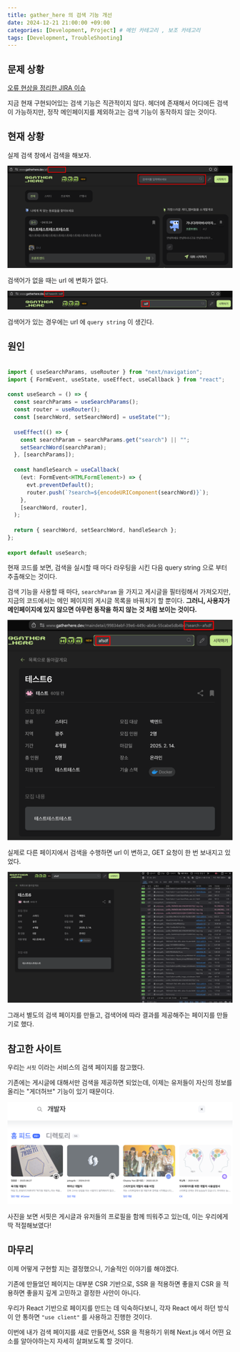 ```yaml
---
title: gather_here 의 검색 기능 개선
date: 2024-12-21 21:00:00 +09:00
categories: [Development, Project] # 메인 카테고리 , 보조 카테고리
tags: [Development, TroubleShooting]
---
```


## 문제 상황

[오류 현상을 정리한 JIRA 이슈](https://gatherhere.atlassian.net/jira/software/projects/GH/boards/1/backlog?assignee=712020%3Af9657b51-c3a8-4ded-9e62-8fee85fc620b&selectedIssue=GH-4)

지금 현재 구현되어있는 검색 기능은 직관적이지 않다.
헤더에 존재해서 어디에든 검색이 가능하지만, 정작 메인페이지를 제외하고는 검색 기능이 동작하지 않는 것이다.

## 현재 상황

실제 검색 창에서 검색을 해보자.

![검색어가 없을 때 상황](../assets/img/posts/2024-12-21-검색기능개선.png)

검색어가 없을 때는 url 에 변화가 없다.

![검색어가 있는 상황](../assets/img/posts/2024-12-21-검색기능개선-1.png)

검색어가 있는 경우에는 url 에 `query string` 이 생긴다.

## 원인

```ts

import { useSearchParams, useRouter } from "next/navigation";
import { FormEvent, useState, useEffect, useCallback } from "react";

const useSearch = () => {
  const searchParams = useSearchParams();
  const router = useRouter();
  const [searchWord, setSearchWord] = useState("");

  useEffect(() => {
    const searchParam = searchParams.get("search") || "";
    setSearchWord(searchParam);
  }, [searchParams]);

  const handleSearch = useCallback(
    (evt: FormEvent<HTMLFormElement>) => {
      evt.preventDefault();
      router.push(`?search=${encodeURIComponent(searchWord)}`);
    },
    [searchWord, router],
  );

  return { searchWord, setSearchWord, handleSearch };
};

export default useSearch;

```

현재 코드를 보면, 검색을 실시할 때 마다 라우팅을 시킨 다음 query string 으로 부터 추출해오는 것이다.

검색 기능을 사용할 때 마다, `searchParam` 을 가지고 게시글을 필터링해서 가져오지만, 지금의 코드에서는 메인 페이지의 게시글 목록을 바꿔치기 할 뿐이다.
**그러니, 사용자가 메인페이지에 있지 않으면 아무런 동작을 하지 않는 것 처럼 보이는 것이다.**

![다른 페이지에서 검색 기능을 사용할 때](../assets/img/posts/2024-12-21-검색기능개선-3.png)

실제로 다른 페이지에서 검색을 수행하면 url 이 변하고, GET 요청이 한 번 보내지고 있었다.

![다른 페이지에서 검색 기능을 사용할 때](../assets/img/posts/2024-12-21-검색기능개선-4.gif)

그래서 별도의 검색 페이지를 만들고, 검색어에 따라 결과를 제공해주는 페이지를 만들기로 했다.

## 참고한 사이트

우리는 `서핏` 이라는 서비스의 검색 페이지를 참고했다.

기존에는 게시글에 대해서만 검색을 제공하면 되었는데, 이제는 유저들이 자신의 정보를 올리는 "게더허브" 기능이 있기 때문이다.

![서핏의 검색 결과 페이지](../assets/img/posts/2024-12-21-검색기능개선-4.png)

사진을 보면 서핏은 게시글과 유저들의 프로필을 함께 띄워주고 있는데, 이는 우리에게 딱 적절해보였다!

## 마무리

이제 어떻게 구현할 지는 결정했으니, 기술적인 이야기를 해야겠다.

기존에 만들었던 페이지는 대부분 CSR 기반으로, SSR 을 적용하면 좋을지 CSR 을 적용하면 좋을지 깊게 고민하고 결정한 사안이 아니다.

우리가 React 기반으로 페이지를 만드는 데 익숙하다보니, 각자 React 에서 하던 방식이 안 통하면 `"use client"` 를 사용하고 진행한 것이다.

이번에 내가 검색 페이지를 새로 만들면서, SSR 을 적용하기 위해 Next.js 에서 어떤 요소를 알아야하는지 자세히 살펴보도록 할 것이다.
